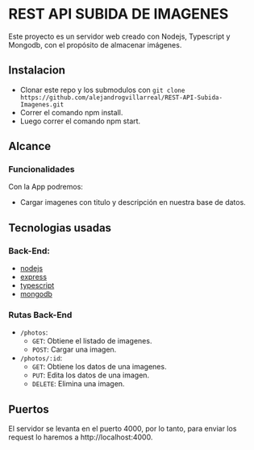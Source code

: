 # REST API SUBIDA DE IMAGENES

Este proyecto es un servidor web creado con Nodejs, Typescript y Mongodb, con el propósito de almacenar imágenes.

## Instalacion

* Clonar este repo y los submodulos con `git clone https://github.com/alejandrogvillarreal/REST-API-Subida-Imagenes.git`
* Correr el comando npm install.
* Luego correr el comando npm start.

## Alcance

### Funcionalidades

Con la App podremos:

* Cargar imagenes con titulo y descripción en nuestra base de datos.

## Tecnologias usadas

### Back-End:

* [nodejs](https://nodejs.org/en/)
* [express](https://expressjs.com/en/)
* [typescript](https://www.typescriptlang.org/)
* [mongodb](https://www.mongodb.com/en/)

### Rutas Back-End

* `/photos`: 
    - `GET`: Obtiene el listado de imagenes.
    - `POST`: Cargar una imagen.
* `/photos/:id`:
    - `GET`: Obtiene los datos de una imagenes.
    - `PUT`: Edita los datos de una imagen.
    - `DELETE`: Elimina una imagen.

## Puertos

El servidor se levanta en el puerto 4000, por lo tanto, para enviar los request lo haremos a http://localhost:4000.